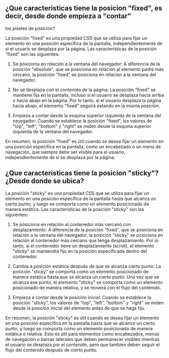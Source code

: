 ## ¿Que caracteristicas tiene la posicion "fixed", es decir, desde donde empieza a "contar"
los pixeles de posicion?


La posición "fixed" es una propiedad CSS que se utiliza para fijar un elemento en una posición específica de la pantalla, independientemente de si el usuario se desplaza por la página. Las características de la posición "fixed" son las siguientes:

1. Se posiciona en relación a la ventana del navegador: A diferencia de la posición "absolute", que se posiciona en relación al elemento padre más cercano, la posición "fixed" se posiciona en relación a la ventana del navegador.

2. No se desplaza con el contenido de la página: La posición "fixed" se mantiene fija en la pantalla, incluso si el usuario se desplaza hacia arriba o hacia abajo en la página. Por lo tanto, si el usuario desplaza la página hacia abajo, el elemento "fixed" seguirá estando en la misma posición.

3. Empieza a contar desde la esquina superior izquierda de la ventana del navegador: Cuando se establece la posición "fixed", los valores de "top", "left", "bottom" y "right" se miden desde la esquina superior izquierda de la ventana del navegador.

En resumen, la posición "fixed" es útil cuando se desea fijar un elemento en una posición específica en la pantalla, como un encabezado o un menú de navegación, que siempre debe ser visible para el usuario, independientemente de si se desplaza por la página.

## ¿Que caracteristicas tiene la posicion "sticky"?¿Desde donde se ubica?

La posición "sticky" es una propiedad CSS que se utiliza para fijar un elemento en una posición específica de la pantalla hasta que alcanza un cierto punto, y luego se comporta como un elemento posicionado de manera estática. Las características de la posición "sticky" son las siguientes:

1. Se posiciona en relación al contenedor más cercano con desplazamiento: A diferencia de la posición "fixed", que se posiciona en relación a la ventana del navegador, la posición "sticky" se posiciona en relación al contenedor más cercano que tenga desplazamiento. Por lo tanto, si el contenedor tiene un desplazamiento (scroll), el elemento "sticky" se mantendrá fijo en la posición especificada dentro del contenedor.

2. Cambia a posición estática después de que se alcanza cierto punto: La posición "sticky" se comporta como un elemento posicionado de manera estática hasta que se alcanza un cierto punto. Una vez que se alcanza ese punto, el elemento "sticky" se comporta como un elemento posicionado de manera relativa, y se moverá con el flujo del contenido.

3. Empieza a contar desde la posición inicial: Cuando se establece la posición "sticky", los valores de "top", "left", "bottom" y "right" se miden desde la posición inicial del elemento antes de que se haga fijo.

En resumen, la posición "sticky" es útil cuando se desea fijar un elemento en una posición específica en la pantalla hasta que se alcance un cierto punto, y luego se comporta como un elemento posicionado de manera estática o relativa. Esto es útil para elementos como encabezados, menús de navegación o barras laterales que deben permanecer visibles mientras el usuario se desplaza por el contenido, pero que también deben seguir el flujo del contenido después de cierto punto.